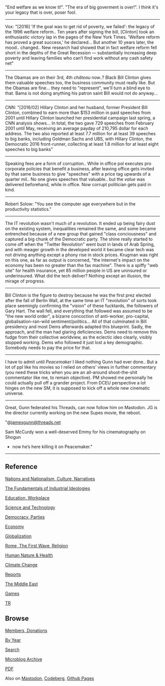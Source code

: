 
"End welfare as we know it!". "The era of big goverment is over!".
I think it's your legacy that is over, poser fool.

---

Vox: "[2016] 'If the goal was to get rid of poverty, we failed': the
legacy of the 1996 welfare reform.. Ten years after signing the bill,
[Clinton] took an enthusiastic victory lap in the pages of the New
York Times. 'Welfare reform has proved a great success,' he
declared... But another 10 years later, the mood.. changed.. New
research had showed that in fact welfare reform fell short in the
depths of the Great Recession — substantially increasing deep poverty
and leaving families who can’t find work without any cash safety net"

---

The Obamas are on their 3rd, 4th *château* now..? Black Bill Clinton
gives them valuable speeches too, the business community must really
like. But the Obamas are fine... they need to "represent", we'll turn
a blind eye to that.  Bama is not doing anything his patron saint Bill
would not do anyway...

---

CNN: "[2016/02] Hillary Clinton and her husband, former President Bill
Clinton, combined to earn more than $153 million in paid speeches from
2001 until Hillary Clinton launched her presidential campaign last
spring, a CNN analysis shows... In total, the two gave 729 speeches
from February 2001 until May, receiving an average payday of 210,795
dollar for each address. The two also reported at least 7.7 million
for at least 39 speeches to big banks, including Goldman Sachs and
UBS, with Hillary Clinton, the Democratic 2016 front-runner,
collecting at least 1.8 million for at least eight speeches to big
banks"

---

Speaking fees are a form of corruption.. While in office pol executes
pro corporate policies that benefit a business, after leaving office
gets invited by that same business to give "speeches" with a price tag
upwards of a quarter mil..  No one gives speeches that valuable.. but
the *value* was delivered beforehand, while in office. Now corrupt
politician gets paid in kind.

---

Robert Solow: "You see the computer age everywhere but in the
productivity statistics."

---

The IT revolution wasn't much of a revolution. It ended up being fairy
dust on the existing system, inequalities remained the same, and some
became entrenched because of a new group that gained "class
conciousness" and captured a big chunk of the Democratic party. The
shine really started to come off when the "Twitter Revolution" went
bust in lands of Arab Spring, and with meager growth in the developed
world it became clear tech was not driving anything except a phony
rise in stock prices. Krugman was right on this one, as far as output
is concerned, "the Internet's impact on the economy has been no
greater than the fax machine". There is a spiffy "web site" for health
insurance, yet 85 million people in US are uninsured or
underinsured. What did the tech deliver? Nothing except an illusion,
the mirage of progress.

---

Bill Clinton is the figure to destroy because he was the first prez
elected after the fall of Berlin Wall, at the same time an IT
"revolution" of sorts took place seemingly confirming the "vision" of
these fucktards, the followers of Gary Hart. The wall fell, and
everything that followed was assumed to be "the new world order", a
bizarre concoction of anti-worker, pro-capital, globalisation-ran-wild
sentiment/politics... All of that culminated in Bill presidency and
most Dems afterwards adapted this blueprint. Sadly, the approach, and
the man had glaring deficiencies. Dems need to remove this fudge from
their collective worldview, as the eclectic ideo clearly, visibly
stopped working. Dems who followed it just lost a key
demographic. Somebody needs to pay the price for that.

---

I have to admit until *Peacemaker* I liked nothing Gunn had ever
done.. But a lot of ppl like his movies so I relied on others' views
in further commentary (you need these tricks when you are an
all-around shoot-the-shit commentator like me, to remain
objective). PM showed me personally he could actually pull off a
grander project. From DCEU perspective a lot hinges on the new SM, it
is supposed to kick off a whole new cinematic universe.

---

Great, Gunn federated his Threads, can now follow him on
Mastodon. JG is the director currently working on the new Supes movie,
the reboot.

"@jamesgunn@threads.net

Sam McCurdy won a well-deserved Emmy for his cinematography on Shogun
- now he’s here killing it on Peacemaker."

---

## Reference

[Nations and Nationalism, Culture, Narratives](0119/2013/02/nations-and-nationalism.html)

[The Fundamentals of Industrial Ideologies](0119/2011/04/fundamentals-of-industrial-ideologies.html)

[Education, Workplace](0119/2017/09/education-workplace.html)

[Science and Technology](0119/2018/09/science-technology.html)

[Democracy, Parties](0119/2016/11/democracy.html)

[Economy](2021/01/economy.html)

[Globalization](0119/2018/09/globalization.html)

[Rome, The First Wave, Religion](0119/2017/12/rome.html)

[Human Nature & Health](2020/07/human-nature.html)

[Climate Change](2022/01/climate.html)

[Reports](2021/01/reports.html)

[The Middle East](0119/2019/07/middleeast.html)

[Games](2024/06/games.html)

[TR](../tr/index.html)

## Browse

[Members, Donations](2022/08/members.html)

[By Year](years.html)

[Search](https://muratk5n.github.io/thirdwave/en/search.html)

[Microblog Archive](mbl/index.html)

[PDF](https://www.dropbox.com/scl/fi/8kl0sla1booo83zeb28dn/tw-all.pdf?rlkey=p9r319p8jbzak5du3dasju05y&st=28wknfsp&raw=1)

Also on 
[Mastodon](https://fosstodon.org/@muratk5n),
[Codeberg](https://muratk5n.codeberg.page/en/),
[Github Pages](https://muratk5n.github.io/thirdwave/en/)


